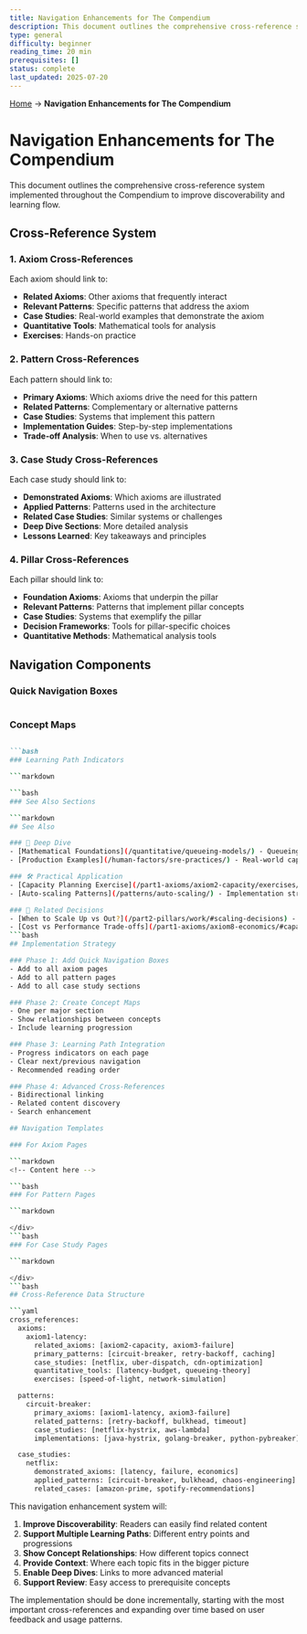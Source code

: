 ```yaml
---
title: Navigation Enhancements for The Compendium
description: This document outlines the comprehensive cross-reference system implemented throughout the Compendium to improve discoverability and learning flow.
type: general
difficulty: beginner
reading_time: 20 min
prerequisites: []
status: complete
last_updated: 2025-07-20
---
```


<!-- Navigation -->
[Home](/) → **Navigation Enhancements for The Compendium**

# Navigation Enhancements for The Compendium

This document outlines the comprehensive cross-reference system implemented throughout the Compendium to improve discoverability and learning flow.

## Cross-Reference System

### 1. Axiom Cross-References

Each axiom should link to:
- **Related Axioms**: Other axioms that frequently interact
- **Relevant Patterns**: Specific patterns that address the axiom
- **Case Studies**: Real-world examples that demonstrate the axiom
- **Quantitative Tools**: Mathematical tools for analysis
- **Exercises**: Hands-on practice

### 2. Pattern Cross-References

Each pattern should link to:
- **Primary Axioms**: Which axioms drive the need for this pattern
- **Related Patterns**: Complementary or alternative patterns
- **Case Studies**: Systems that implement this pattern
- **Implementation Guides**: Step-by-step implementations
- **Trade-off Analysis**: When to use vs. alternatives

### 3. Case Study Cross-References

Each case study should link to:
- **Demonstrated Axioms**: Which axioms are illustrated
- **Applied Patterns**: Patterns used in the architecture
- **Related Case Studies**: Similar systems or challenges
- **Deep Dive Sections**: More detailed analysis
- **Lessons Learned**: Key takeaways and principles

### 4. Pillar Cross-References

Each pillar should link to:
- **Foundation Axioms**: Axioms that underpin the pillar
- **Relevant Patterns**: Patterns that implement pillar concepts
- **Case Studies**: Systems that exemplify the pillar
- **Decision Frameworks**: Tools for pillar-specific choices
- **Quantitative Methods**: Mathematical analysis tools

## Navigation Components

### Quick Navigation Boxes

```markdown
```

### Concept Maps

```markdown

```bash
### Learning Path Indicators

```markdown

```bash
### See Also Sections

```markdown
## See Also

### 🔬 Deep Dive
- [Mathematical Foundations](/quantitative/queueing-models/) - Queueing theory for capacity planning
- [Production Examples](/human-factors/sre-practices/) - Real-world capacity management

### 🛠️ Practical Application
- [Capacity Planning Exercise](/part1-axioms/axiom2-capacity/exercises/) - Hands-on practice
- [Auto-scaling Patterns](/patterns/auto-scaling/) - Implementation strategies

### 🎯 Related Decisions
- [When to Scale Up vs Out?](/part2-pillars/work/#scaling-decisions) - Architecture choices
- [Cost vs Performance Trade-offs](/part1-axioms/axiom8-economics/#capacity-costs) - Economic analysis
```bash
## Implementation Strategy

### Phase 1: Add Quick Navigation Boxes
- Add to all axiom pages
- Add to all pattern pages
- Add to all case study sections

### Phase 2: Create Concept Maps
- One per major section
- Show relationships between concepts
- Include learning progression

### Phase 3: Learning Path Integration
- Progress indicators on each page
- Clear next/previous navigation
- Recommended reading order

### Phase 4: Advanced Cross-References
- Bidirectional linking
- Related content discovery
- Search enhancement

## Navigation Templates

### For Axiom Pages

```markdown
<!-- Content here -->

```bash
### For Pattern Pages

```markdown

</div>
```bash
### For Case Study Pages

```markdown

</div>
```bash
## Cross-Reference Data Structure

```yaml
cross_references:
  axioms:
    axiom1-latency:
      related_axioms: [axiom2-capacity, axiom3-failure]
      primary_patterns: [circuit-breaker, retry-backoff, caching]
      case_studies: [netflix, uber-dispatch, cdn-optimization]
      quantitative_tools: [latency-budget, queueing-theory]
      exercises: [speed-of-light, network-simulation]

  patterns:
    circuit-breaker:
      primary_axioms: [axiom1-latency, axiom3-failure]
      related_patterns: [retry-backoff, bulkhead, timeout]
      case_studies: [netflix-hystrix, aws-lambda]
      implementations: [java-hystrix, golang-breaker, python-pybreaker]

  case_studies:
    netflix:
      demonstrated_axioms: [latency, failure, economics]
      applied_patterns: [circuit-breaker, bulkhead, chaos-engineering]
      related_cases: [amazon-prime, spotify-recommendations]
```

This navigation enhancement system will:

1. **Improve Discoverability**: Readers can easily find related content
2. **Support Multiple Learning Paths**: Different entry points and progressions
3. **Show Concept Relationships**: How different topics connect
4. **Provide Context**: Where each topic fits in the bigger picture
5. **Enable Deep Dives**: Links to more advanced material
6. **Support Review**: Easy access to prerequisite concepts

The implementation should be done incrementally, starting with the most important cross-references and expanding over time based on user feedback and usage patterns.
